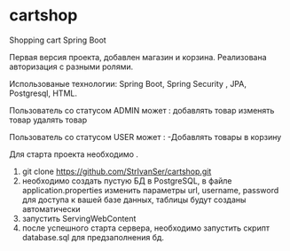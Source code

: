 # cartshop
Shopping cart Spring Boot 

Первая версия проекта, добавлен магазин и корзина.
Реализована авторизация с разными ролями.


Использованые технологии:
Spring Boot, Spring Security , JPA, Postgresql, HTML.


Пользователь со статусом ADMIN может :
добавлять товар
изменять товар
удалять товар

Пользователь со статусом USER  может :
-Добавлять товары в корзину


Для старта проекта необходимо .
1) git clone https://github.com/StrIvanSer/cartshop.git
2) необходимо создать пустую БД в PostgreSQL, в файле application.properties изменить параметры url, username, password для доступа к вашей базе данных, таблицы будут созданы автоматически
3) запустить ServingWebContent
4) после успешного старта сервера, необходимо запустить скрипт database.sql для предзаполнения бд.
